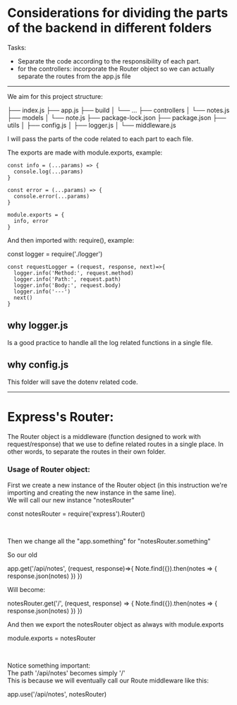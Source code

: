 # Considerations for dividing the parts of the backend in different folders

Tasks:

- Separate the code according to the responsibility of each part.
- for the controllers: incorporate the Router object so we can actually separate the routes from the app.js file


----------------------------------------

We aim for this project structure:

├── index.js
├── app.js
├── build
│   └── ...
├── controllers
│   └── notes.js
├── models
│   └── note.js
├── package-lock.json
├── package.json
├── utils
│   ├── config.js
│   ├── logger.js
│   └── middleware.js 


I will pass the parts of the code related to each part to each file. 

The exports are made with module.exports, example:

    const info = (...params) => {
      console.log(...params)
    }

    const error = (...params) => {
      console.error(...params)
    }

    module.exports = {
      info, error
    }

And then imported with: require(), example:

const logger = require('./logger')

    const requestLogger = (request, response, next)=>{
      logger.info('Method:', request.method)
      logger.info('Path:', request.path)
      logger.info('Body:', request.body)
      logger.info('---')
      next()
    }


## why logger.js

Is a good practice to handle all the log related functions in a single file.


## why config.js

This folder will save the dotenv related code.


-------------------------------------------

# Express's Router:

The Router object is a middleware (function designed to work with request/response) that we use to define related routes in a single place. In other words, to separate the routes in their own folder.


### Usage of Router object:

First we create a new instance of the Router object (in this instruction we're importing and creating the new instance in the same line).  
We will call our new instance "notesRouter"

  const notesRouter = require('express').Router()

<br>

Then we change all the "app.something" for "notesRouter.something"

So our old 

  app.get('/api/notes', (request, response)=>{
    Note.find({}).then(notes => {
      response.json(notes)
    })
  })

Will become:

  notesRouter.get('/', (request, response) => {
    Note.find({}).then(notes => {
      response.json(notes)
    })
  })

And then we export the notesRouter object as always with module.exports

  module.exports = notesRouter

<br>

Notice something important:  
The path '/api/notes' becomes simply '/'  
This is because we will eventually call our Route middleware like this:

  app.use('/api/notes', notesRouter)